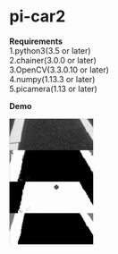 # pi-car2  

**Requirements**  
	1.python3(3.5 or later)  
	2.chainer(3.0.0 or later)  
	3.OpenCV(3.3.0.10 or later)  
	4.numpy(1.13.3 or later)  
	5.picamera(1.13 or later)


**Demo**
	

![result](https://github.com/shtsno24/FCN4p-car/blob/master/media/semantic_run_line_detection.gif)




<!--
data/bin2train_data.npz does not exist! : please restart
ssh scp  permission denied : sudo chmod 777 ./AI\
ImportError: libf77blas.so.3: cannot open shared object file: No such file or directory  :  sudo apt-get install libatlas-base-dev\
<https://github.com/apache/incubator-mxnet/issues/5290>\

ImportError: libgstbase-1.0.so.0: cannot open shared object file: No such file or directory : sudo apt-get install gstreamer1.0\
-->
